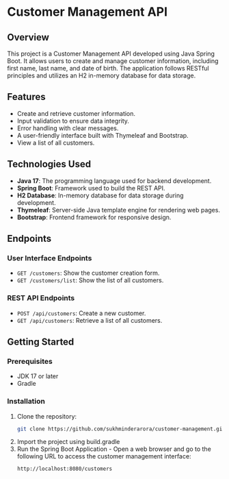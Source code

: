 # Customer Management API

## Overview
This project is a Customer Management API developed using Java Spring Boot. It allows users to create and manage customer information, including first name, last name, and date of birth. The application follows RESTful principles and utilizes an H2 in-memory database for data storage.

## Features
- Create and retrieve customer information.
- Input validation to ensure data integrity.
- Error handling with clear messages.
- A user-friendly interface built with Thymeleaf and Bootstrap.
- View a list of all customers.

## Technologies Used
- **Java 17**: The programming language used for backend development.
- **Spring Boot**: Framework used to build the REST API.
- **H2 Database**: In-memory database for data storage during development.
- **Thymeleaf**: Server-side Java template engine for rendering web pages.
- **Bootstrap**: Frontend framework for responsive design.

## Endpoints
### User Interface Endpoints
- `GET /customers`: Show the customer creation form.
- `GET /customers/list`: Show the list of all customers.

### REST API Endpoints
- `POST /api/customers`: Create a new customer.
- `GET /api/customers`: Retrieve a list of all customers.

## Getting Started
### Prerequisites
- JDK 17 or later
- Gradle

### Installation
1. Clone the repository:
   ```bash
   git clone https://github.com/sukhminderarora/customer-management.git
2. Import the project using build.gradle
3. Run the Spring Boot Application - Open a web browser and go to the following URL to access the customer management interface:
   ```bash
   http://localhost:8080/customers